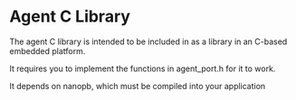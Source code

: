Agent C Library
===============

The agent C library is intended to be included in as a library in an C-based
embedded platform.

It requires you to implement the functions in agent_port.h for it to work.

It depends on nanopb, which must be compiled into your application
